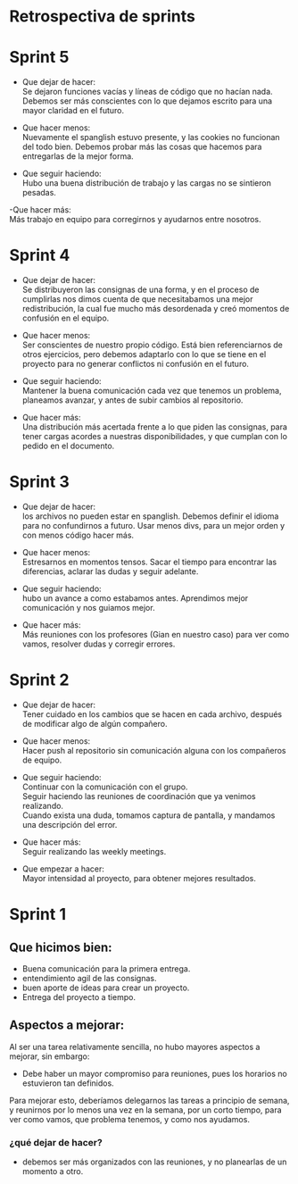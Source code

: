 # Retrospectiva de sprints

# Sprint 5

- Que dejar de hacer: <br>
Se dejaron funciones vacías y líneas de código que no hacían nada. Debemos ser más conscientes con lo que dejamos escrito para una mayor claridad en el futuro.

- Que hacer menos: <br>
Nuevamente el spanglish estuvo presente, y las cookies no funcionan del todo bien. Debemos probar más las cosas que hacemos para entregarlas de la mejor forma.

- Que seguir haciendo: <br>
Hubo una buena distribución de trabajo y las cargas no se sintieron pesadas.

-Que hacer más: <br>
Más trabajo en equipo para corregirnos y ayudarnos entre nosotros.


# Sprint 4

- Que dejar de hacer: <br>
Se distribuyeron las consignas de una forma, y en el proceso de cumplirlas nos dimos cuenta de que necesitabamos una mejor redistribución, la cual fue mucho más desordenada y creó momentos de confusión en el equipo.

- Que hacer menos: <br>
Ser conscientes de nuestro propio código. Está bien referenciarnos de otros ejercicios, pero debemos adaptarlo con lo que se tiene en el proyecto para no generar conflictos ni confusión en el futuro.

- Que seguir haciendo: <br>
Mantener la buena comunicación cada vez que tenemos un problema, planeamos avanzar, y antes de subir cambios al repositorio. 

- Que hacer más: <br>
Una distribución más acertada frente a lo que piden las consignas, para tener cargas acordes a nuestras disponibilidades, y que cumplan con lo pedido en el documento.


# Sprint 3

- Que dejar de hacer: <br>
los archivos no pueden estar en spanglish. Debemos definir el idioma para no confundirnos a futuro.
Usar menos divs, para un mejor orden y con menos código hacer más.

- Que hacer menos: <br>
Estresarnos en momentos tensos. Sacar el tiempo para encontrar las diferencias, aclarar las dudas y seguir adelante.

- Que seguir haciendo: <br>
hubo un avance a como estabamos antes. Aprendimos mejor comunicación y nos guiamos mejor.

- Que hacer más: <br>
Más reuniones con los profesores (Gian en nuestro caso) para ver como vamos, resolver dudas y corregir errores.

# Sprint 2

- Que dejar de hacer: <br>
Tener cuidado en los cambios que se hacen en cada archivo, después de modificar algo de algún compañero.

- Que hacer menos: <br>
Hacer push al repositorio sin comunicación alguna con los compañeros de equipo.

- Que seguir haciendo: <br>
Continuar con la comunicación con el grupo. <br>
Seguir haciendo las reuniones de coordinación que ya venimos realizando. <br>
Cuando exista una duda, tomamos captura de pantalla, y mandamos una descripción del error.

- Que hacer más: <br>
Seguir realizando las weekly meetings.

- Que empezar a hacer: <br>
Mayor intensidad al proyecto, para obtener mejores resultados.

# Sprint 1

## Que hicimos bien:
- Buena comunicación para la primera entrega.
- entendimiento agil de las consignas.
- buen aporte de ideas para crear un proyecto.
- Entrega del proyecto a tiempo.

## Aspectos a mejorar:
Al ser una tarea relativamente sencilla, no hubo mayores aspectos a mejorar, sin embargo:
- Debe haber un mayor compromiso para reuniones, pues los horarios no estuvieron tan definidos.

Para mejorar esto, deberíamos delegarnos las tareas a principio de semana, y reunirnos por lo menos una vez en la semana, por un corto tiempo, para ver como vamos, 
que problema tenemos, y como nos ayudamos.

### ¿qué dejar de hacer?
- debemos ser más organizados con las reuniones, y no planearlas de un momento a otro.

